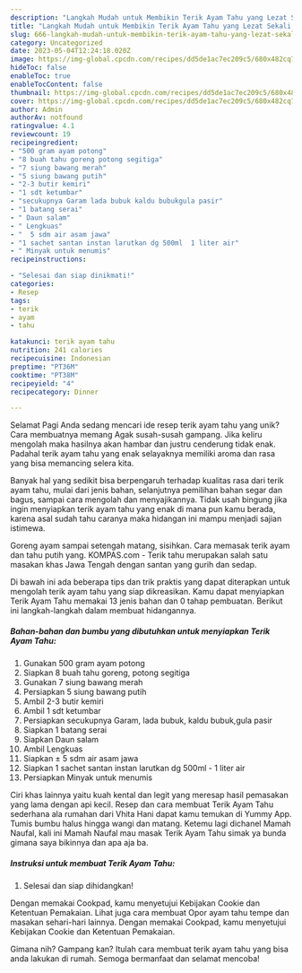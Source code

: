 ```yaml
---
description: "Langkah Mudah untuk Membikin Terik Ayam Tahu yang Lezat Sekali, Enak"
title: "Langkah Mudah untuk Membikin Terik Ayam Tahu yang Lezat Sekali, Enak"
slug: 666-langkah-mudah-untuk-membikin-terik-ayam-tahu-yang-lezat-sekali-enak
category: Uncategorized
date: 2023-05-04T12:24:18.020Z
image: https://img-global.cpcdn.com/recipes/dd5de1ac7ec209c5/680x482cq70/terik-ayam-tahu-foto-resep-utama.jpg
hideToc: false
enableToc: true
enableTocContent: false
thumbnail: https://img-global.cpcdn.com/recipes/dd5de1ac7ec209c5/680x482cq70/terik-ayam-tahu-foto-resep-utama.jpg
cover: https://img-global.cpcdn.com/recipes/dd5de1ac7ec209c5/680x482cq70/terik-ayam-tahu-foto-resep-utama.jpg
author: Admin
authorAv: notfound
ratingvalue: 4.1
reviewcount: 19
recipeingredient:
- "500 gram ayam potong"
- "8 buah tahu goreng potong segitiga"
- "7 siung bawang merah"
- "5 siung bawang putih"
- "2-3 butir kemiri"
- "1 sdt ketumbar"
- "secukupnya Garam lada bubuk kaldu bubukgula pasir"
- "1 batang serai"
- " Daun salam"
- " Lengkuas"
- "  5 sdm air asam jawa"
- "1 sachet santan instan larutkan dg 500ml  1 liter air"
- " Minyak untuk menumis"
recipeinstructions:

- "Selesai dan siap dinikmati!"
categories:
- Resep
tags:
- terik
- ayam
- tahu

katakunci: terik ayam tahu 
nutrition: 241 calories
recipecuisine: Indonesian
preptime: "PT36M"
cooktime: "PT38M"
recipeyield: "4"
recipecategory: Dinner

---
```



Selamat Pagi Anda sedang mencari ide resep terik ayam tahu yang unik? Cara membuatnya memang Agak susah-susah gampang. Jika keliru mengolah maka hasilnya akan hambar dan justru cenderung tidak enak. Padahal terik ayam tahu yang enak selayaknya memiliki aroma dan rasa yang bisa memancing selera kita.


Banyak hal yang sedikit bisa berpengaruh terhadap kualitas rasa dari terik ayam tahu, mulai dari jenis bahan, selanjutnya pemilihan bahan segar dan bagus, sampai cara mengolah dan menyajikannya. Tidak usah bingung jika ingin menyiapkan terik ayam tahu yang enak di mana pun kamu berada, karena asal sudah tahu caranya maka hidangan ini mampu menjadi sajian istimewa.

Goreng ayam sampai setengah matang, sisihkan. Cara memasak terik ayam dan tahu putih yang. KOMPAS.com - Terik tahu merupakan salah satu masakan khas Jawa Tengah dengan santan yang gurih dan sedap.


Di bawah ini ada beberapa tips dan trik praktis yang dapat diterapkan untuk mengolah terik ayam tahu yang siap dikreasikan. Kamu dapat menyiapkan Terik Ayam Tahu memakai 13 jenis bahan dan 0 tahap pembuatan. Berikut ini langkah-langkah dalam membuat hidangannya.

<!--inarticleads1-->

##### Bahan-bahan dan bumbu yang dibutuhkan untuk menyiapkan Terik Ayam Tahu:

1. Gunakan 500 gram ayam potong
1. Siapkan 8 buah tahu goreng, potong segitiga
1. Gunakan 7 siung bawang merah
1. Persiapkan 5 siung bawang putih
1. Ambil 2-3 butir kemiri
1. Ambil 1 sdt ketumbar
1. Persiapkan secukupnya Garam, lada bubuk, kaldu bubuk,gula pasir
1. Siapkan 1 batang serai
1. Siapkan  Daun salam
1. Ambil  Lengkuas
1. Siapkan  ± 5 sdm air asam jawa
1. Siapkan 1 sachet santan instan larutkan dg 500ml - 1 liter air
1. Persiapkan  Minyak untuk menumis


Ciri khas lainnya yaitu kuah kental dan legit yang meresap hasil pemasakan yang lama dengan api kecil. Resep dan cara membuat Terik Ayam Tahu sederhana ala rumahan dari Vhita Hani dapat kamu temukan di Yummy App. Tumis bumbu halus hingga wangi dan matang. Ketemu lagi dichanel Mamah Naufal, kali ini Mamah Naufal mau masak Terik Ayam Tahu simak ya bunda gimana saya bikinnya dan apa aja ba. 

<!--inarticleads2-->

##### Instruksi untuk membuat Terik Ayam Tahu:


1. Selesai dan siap dihidangkan!

Dengan memakai Cookpad, kamu menyetujui Kebijakan Cookie dan Ketentuan Pemakaian. Lihat juga cara membuat Opor ayam tahu tempe dan masakan sehari-hari lainnya. Dengan memakai Cookpad, kamu menyetujui Kebijakan Cookie dan Ketentuan Pemakaian. 

Gimana nih? Gampang kan? Itulah cara membuat terik ayam tahu yang bisa anda lakukan di rumah. Semoga bermanfaat dan selamat mencoba!
